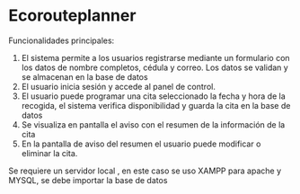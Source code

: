 # Ecorouteplanner
Funcionalidades principales:         
1.	El sistema permite a los usuarios registrarse mediante un formulario con los datos de nombre completos, cédula y correo. Los datos se validan y se almacenan en la base de datos
2.	El usuario inicia sesión y accede al panel de control.
3.	El usuario puede programar una cita seleccionado la fecha y hora de la recogida, el sistema verifica disponibilidad y guarda la cita en la base de datos
4.	Se visualiza en pantalla el aviso con el resumen de la información de la cita 
5.	En la pantalla de aviso del resumen el usuario puede modificar o eliminar la cita.



Se requiere un servidor local , en este caso se uso  XAMPP para apache y MYSQL, se debe importar la base de datos
